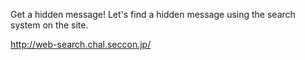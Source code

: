 Get a hidden message!
Let's find a hidden message using the search system on the site.

http://web-search.chal.seccon.jp/
